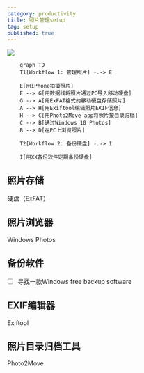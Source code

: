 ```yaml
---
category: productivity
title: 照片管理setup
tag: setup
published: true
---
```

![](https://mermaid.ink/svg/eyJjb2RlIjoiZ3JhcGggVERcbiAgICBUMVtXb3JrZmxvdyAxOiDnrqHnkIbnhafniYddIC0uLT4gRVxuXG4gICAgRVvnlKhpUGhvbmXmi43mkYTnhafniYddXG4gICAgRSAtLT4gR1vnlKjmlbDmja7nur_lsIbnhafniYfpgJrov4dQQ-WvvOWFpeenu-WKqOehrOebmF1cbiAgICBHIC0tPiBBW-eUqEV4RkFU5qC85byP55qE56e75Yqo56Gs55uY5a2Y5YKo54Wn54mHXVxuICAgIEEgLS0-IEhb55SoRXhpZnRvb2znvJbovpHnhafniYdFWElG5L-h5oGvXVxuICAgIEggLS0-IENb55SoUGhvdG8yTW92ZSBhcHDlsIbnhafniYfmjInnm67lvZXlvZLmoaNdXG4gICAgQyAtLT4gQlvpgJrov4dXaW5kb3dzIDEwIFBob3Rvc11cbiAgICBCIC0tPiBEW-WcqFBD5LiK5rWP6KeI54Wn54mHXVxuXG4gICAgVDJbV29ya2Zsb3cgMjog5aSH5Lu956Gs55uYXSAtLi0-IElcblxuICAgIElb55SoWFjlpIfku73ova_ku7blrprmnJ_lpIfku73noaznm5hdIiwibWVybWFpZCI6eyJ0aGVtZSI6ImRlZmF1bHQifSwidXBkYXRlRWRpdG9yIjpmYWxzZX0)

```mermaid
    graph TD
    T1[Workflow 1: 管理照片] -.-> E

    E[用iPhone拍摄照片]
    E --> G[用数据线将照片通过PC导入移动硬盘]
    G --> A[用ExFAT格式的移动硬盘存储照片]
    A --> H[用Exiftool编辑照片EXIF信息]
    H --> C[用Photo2Move app将照片按目录归档]
    C --> B[通过Windows 10 Photos]
    B --> D[在PC上浏览照片]

    T2[Workflow 2: 备份硬盘] -.-> I

    I[用XX备份软件定期备份硬盘]
```

## 照片存储

硬盘（ExFAT）

## 照片浏览器

Windows Photos

## 备份软件

- [ ]  寻找一款Windows free backup software

## EXIF编辑器

Exiftool

## 照片目录归档工具

Photo2Move
